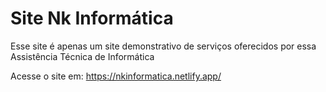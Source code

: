 <h1>Site Nk Informática</h1>
Esse site é apenas um site demonstrativo de serviços oferecidos por essa Assistência Técnica de Informática

Acesse o site em:
https://nkinformatica.netlify.app/
